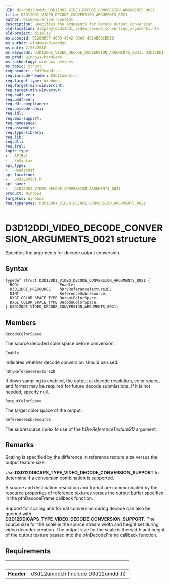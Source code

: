 ```yaml
---
UID: NS:d3d12umddi.D3D12DDI_VIDEO_DECODE_CONVERSION_ARGUMENTS_0021
title: D3D12DDI_VIDEO_DECODE_CONVERSION_ARGUMENTS_0021
author: windows-driver-content
description: Specifies the arguments for decode output conversion.
old-location: display\d3d12ddi_video_decode_conversion_arguments.htm
old-project: display
ms.assetid: 01288B0F-4095-4642-9DA9-4E14B0BCBB18
ms.author: windowsdriverdev
ms.date: 2/26/2018
ms.keywords: D3D12DDI_VIDEO_DECODE_CONVERSION_ARGUMENTS_0021, D3D12DDI_VIDEO_DECODE_CONVERSION_ARGUMENTS_0021 structure [Display Devices], d3d12umddi/D3D12DDI_VIDEO_DECODE_CONVERSION_ARGUMENTS_0021, display.d3d12ddi_video_decode_conversion_arguments
ms.prod: windows-hardware
ms.technology: windows-devices
ms.topic: struct
req.header: d3d12umddi.h
req.include-header: D3d12umddi.h
req.target-type: Windows
req.target-min-winverclnt: 
req.target-min-winversvr: 
req.kmdf-ver: 
req.umdf-ver: 
req.ddi-compliance: 
req.unicode-ansi: 
req.idl: 
req.max-support: 
req.namespace: 
req.assembly: 
req.type-library: 
req.lib: 
req.dll: 
req.irql: 
topic_type:
-	APIRef
-	kbSyntax
api_type:
-	HeaderDef
api_location:
-	D3d12umddi.h
api_name:
-	D3D12DDI_VIDEO_DECODE_CONVERSION_ARGUMENTS_0021
product: Windows
targetos: Windows
req.typenames: D3D12DDI_VIDEO_DECODE_CONVERSION_ARGUMENTS_0021
---
```


# D3D12DDI_VIDEO_DECODE_CONVERSION_ARGUMENTS_0021 structure
Specifies the arguments for decode output conversion.

## Syntax
````
typedef struct D3D12DDI_VIDEO_DECODE_CONVERSION_ARGUMENTS_0021 {
  BOOL                  Enable;
  D3D12DDI_HRESOURCE    hDrvReferenceTexture2D;
  UINT                  ReferenceSubresource;
  DXGI_COLOR_SPACE_TYPE OutputColorSpace;
  DXGI_COLOR_SPACE_TYPE DecodeColorSpace;
} D3D12DDI_VIDEO_DECODE_CONVERSION_ARGUMENTS_0021;
````

## Members


`DecodeColorSpace`

The source decoded color space before conversion.

`Enable`

Indicates whether decode conversion should be used.

`hDrvReferenceTexture2D`

If down sampling is enabled, the output at decode resolution, color space, and format may be required for future decode submissions.  If it is not needed, specify null.

`OutputColorSpace`

The target color space of the output.

`ReferenceSubresource`

The subresource index to use of the <i>hDrvReferenceTexture2D</i> argument.

## Remarks
Scaling is specified by the difference in reference texture size versus the output texture size.

Use <b>D3D12DDICAPS_TYPE_VIDEO_DECODE_CONVERSION_SUPPORT</b> to determine if a conversion combination is supported. 

A source and destination resolution and format are communicated by the resource properties of reference textures versus the output buffer specified in the pfnDecodeFrame callback function.

Support for scaling and format conversion during decode can also be queried with <b>D3D12DDICAPS_TYPE_VIDEO_DECODE_CONVERSION_SUPPORT</b>.  The source size for the scale is the source stream width and height set during video decoder creation.  The output size for the scale is the width and height of the output texture passed into the pfnDecodeFrame callback function.

## Requirements
| &nbsp; | &nbsp; |
| ---- |:---- |
| **Header** | d3d12umddi.h (include D3d12umddi.h) |